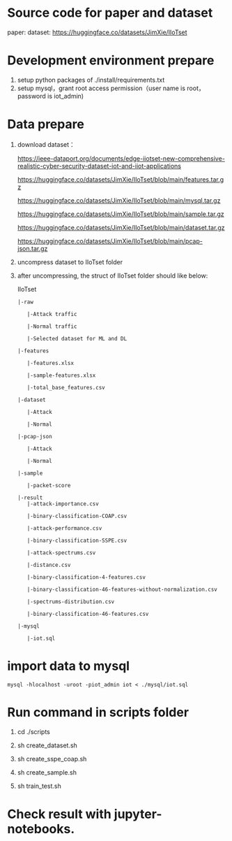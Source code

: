 # Source code for paper and dataset 

paper:
dataset: https://huggingface.co/datasets/JimXie/IIoTset 

# Development environment prepare
1. setup python packages of ./install/requirements.txt
2. setup mysql，grant root access permission（user name is root，password is iot_admin)
# Data prepare
1. download dataset：

   https://ieee-dataport.org/documents/edge-iiotset-new-comprehensive-realistic-cyber-security-dataset-iot-and-iiot-applications

   https://huggingface.co/datasets/JimXie/IIoTset/blob/main/features.tar.gz

   https://huggingface.co/datasets/JimXie/IIoTset/blob/main/mysql.tar.gz

   https://huggingface.co/datasets/JimXie/IIoTset/blob/main/sample.tar.gz

   https://huggingface.co/datasets/JimXie/IIoTset/blob/main/dataset.tar.gz

   https://huggingface.co/datasets/JimXie/IIoTset/blob/main/pcap-json.tar.gz

2. uncompress dataset to IIoTset folder
   
3. after uncompressing, the struct of IIoTset folder should like below:

   IIoTset
   
       |-raw

          |-Attack traffic

          |-Normal traffic

          |-Selected dataset for ML and DL

       |-features
          
          |-features.xlsx

          |-sample-features.xlsx

          |-total_base_features.csv
   
       |-dataset

          |-Attack

          |-Normal 

       |-pcap-json
   
          |-Attack

          |-Normal 

       |-sample

          |-packet-score

       |-result
          |-attack-importance.csv
   
          |-binary-classification-COAP.csv
   
          |-attack-performance.csv
                                          
          |-binary-classification-SSPE.csv
   
          |-attack-spectrums.csv
                                    
          |-distance.csv
   
          |-binary-classification-4-features.csv
                             
          |-binary-classification-46-features-without-normalization.csv
      
          |-spectrums-distribution.csv
   
          |-binary-classification-46-features.csv

       |-mysql
   
          |-iot.sql

# import data to mysql
    mysql -hlocalhost -uroot -piot_admin iot < ./mysql/iot.sql
   
# Run command in scripts folder
   1. cd ./scripts
   
   2. sh create_dataset.sh  
   
   3. sh create_sspe_coap.sh
   
   4. sh create_sample.sh
   
   5. sh train_test.sh
   
# Check result with jupyter-notebooks.
